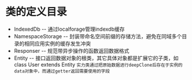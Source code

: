 # 类的定义目录
+ IndexedDb -- 通过localforage管理indexdb缓存
+ NamespaceStorage -- 封装带命名空间前缀的存储方法，避免在同域多个目录的相同应用实例的缓存发生冲突
+ Responser -- 规范带异步操作的函数返回数据格式
+ Entity -- 接口返回数据对象的根类，其它具体对象都是扩展它的子类，如class User extends Entity
  `实力类通过把原始数据进行deepClone后存在于实例的data对象中，而通过getter返回需要使用的字段`